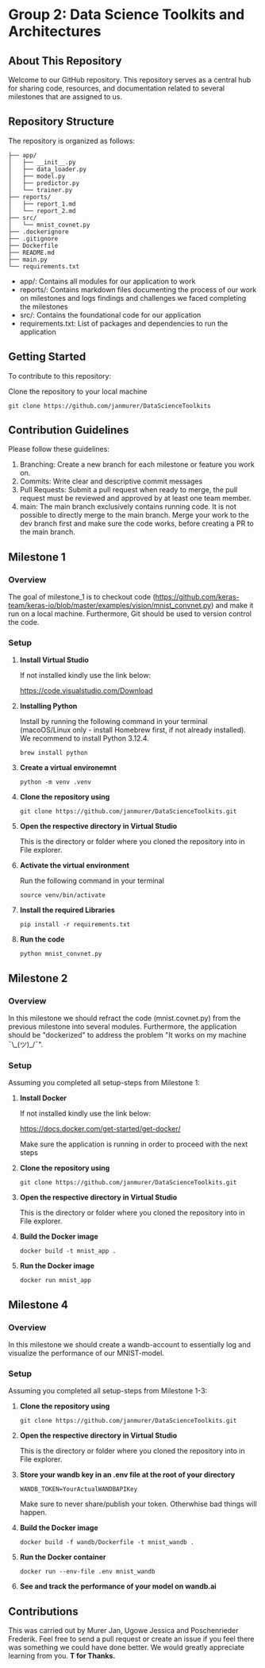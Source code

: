 # Group 2: Data Science Toolkits and Architectures

## About This Repository
Welcome to our GitHub repository. This repository serves as a central hub for sharing code, resources, and documentation related to several milestones that are assigned to us. 


## Repository Structure

The repository is organized as follows:
```plaintext
├── app/
│   ├── __init__.py
│   ├── data_loader.py
│   ├── model.py
│   ├── predictor.py
│   └── trainer.py
├── reports/
│   ├── report_1.md
│   └── report_2.md
├── src/
│   └── mnist_covnet.py
├── .dockerignore
├── .gitignore
├── Dockerfile
├── README.md
├── main.py
└── requirements.txt
```
    
* app/: Contains all modules for our application to work
* reports/: Contains markdown files documenting the process of our work on milestones and logs findings and challenges we faced completing the milestones
* src/: Contains the foundational code for our application
* requirements.txt: List of packages and dependencies to run the application

## Getting Started

To contribute to this repository:

Clone the repository to your local machine

`git clone https://github.com/janmurer/DataScienceToolkits`


## Contribution Guidelines

Please follow these guidelines:

1. Branching: Create a new branch for each milestone or feature you work on.
2. Commits: Write clear and descriptive commit messages
3. Pull Requests: Submit a pull request when ready to merge, the pull request must be reviewed and approved by at least one team member.
4. main: The main branch exclusively contains running code. It is not possible to directly merge to the main branch. Merge your work to the dev branch first and make sure the code works, before creating a PR to the main branch.


## Milestone 1

### Overview

The goal of milestone_1 is to checkout code (https://github.com/keras-team/keras-io/blob/master/examples/vision/mnist_convnet.py) and make it run on a local machine. Furthermore, Git should be used to version control the code. 

### Setup

1. **Install Virtual Studio** 

    If not installed kindly use the link below:

    https://code.visualstudio.com/Download

2. **Installing Python**

    Install by running the following command in your terminal (macoOS/Linux only - install Homebrew first, if not already installed). We recommend to install Python 3.12.4.

    `brew install python`

3. **Create a virtual environemnt**

    `python -m venv .venv`

4. **Clone the repository using**

    `git clone https://github.com/janmurer/DataScienceToolkits.git`

5. **Open the respective directory in Virtual Studio** 

    This is the directory or folder where you cloned the repository into in File explorer. 
 
6. **Activate the virtual environment**

    Run the following command in your terminal

    `source venv/bin/activate`

8. **Install the required Libraries**
    
     `pip install -r requirements.txt`

7. **Run the code**

    `python mnist_convnet.py`


## Milestone 2

### Overview

In this milestone we should refract the code (mnist.covnet.py) from the previous milestone into several modules. Furthermore, the application should be "dockerized" to address the problem "It works on my machine ¯\\\_(ツ)\_/¯".

### Setup

Assuming you completed all setup-steps from Milestone 1:

1. **Install Docker** 

    If not installed kindly use the link below:

    https://docs.docker.com/get-started/get-docker/

    Make sure the application is running in order to proceed with the next steps

2. **Clone the repository using**

    `git clone https://github.com/janmurer/DataScienceToolkits.git`

3. **Open the respective directory in Virtual Studio** 

    This is the directory or folder where you cloned the repository into in File explorer. 
 
4. **Build the Docker image**
    
    `docker build -t mnist_app .`

5. **Run the Docker image**

    `docker run mnist_app`


## Milestone 4

### Overview

In this milestone we should create a wandb-account to essentially log and visualize the performance of our MNIST-model. 

### Setup

Assuming you completed all setup-steps from Milestone 1-3:


1. **Clone the repository using**

    `git clone https://github.com/janmurer/DataScienceToolkits.git`

2. **Open the respective directory in Virtual Studio** 

    This is the directory or folder where you cloned the repository into in File explorer. 

3. **Store your wandb key in an .env file at the root of your directory**

    `WANDB_TOKEN=YourActualWANDBAPIKey`

    Make sure to never share/publish your token. Otherwhise bad things will happen. 

4. **Build the Docker image**
    
    `docker build -f wandb/Dockerfile -t mnist_wandb .`

5. **Run the Docker container**

    `docker run --env-file .env mnist_wandb`

6. **See and track the performance of your model on wandb.ai**

## Contributions
This was carried out by Murer Jan, Ugowe Jessica and Poschenrieder Frederik. Feel free to send a pull request or create an issue if you feel there was something we could have done better. We would greatly appreciate learning from you. **T for Thanks.**

